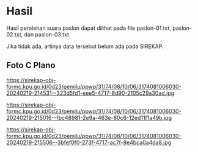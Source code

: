 # Hasil

Hasil perolehan suara paslon dapat dilihat pada file paslon-01.txt, paslon-02.txt, dan paslon-03.txt.

Jika tidak ada, artinya data tersebut belum ada pada SIREKAP.

## Foto C Plano

https://sirekap-obj-formc.kpu.go.id/0d23/pemilu/ppwp/31/74/08/10/06/3174081006030-20240219-214531--323d5fd1-eee5-4717-8d90-2105c29a30ad.jpg

https://sirekap-obj-formc.kpu.go.id/0d23/pemilu/ppwp/31/74/08/10/06/3174081006030-20240219-215016--fbc48981-2e9a-463e-80c6-12ed11f1a49b.jpg

https://sirekap-obj-formc.kpu.go.id/0d23/pemilu/ppwp/31/74/08/10/06/3174081006030-20240219-215506--3bfef0f0-273f-4717-ac7f-9e4bca0a4da8.jpg
